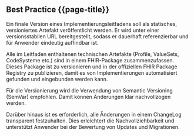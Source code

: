 ## Best Practice {{page-title}}

Ein finale Version eines Implementierungsleitfadens soll als statisches, versioniertes Artefakt veröffentlicht werden. Er wird unter einer versionsstabilen URL bereitgestellt, sodass er dauerhaft referenzierbar und für Anwender eindeutig auffindbar ist.

Alle im Leitfaden enthaltenen technischen Artefakte (Profile, ValueSets, CodeSysteme etc.) sind in einem FHIR-Package zusammenzufassen. Dieses Package ist zu versionieren und in der offiziellen FHIR Package Registry zu publizieren, damit es von Implementierungen automatisiert gefunden und eingebunden werden kann.

Für die Versionierung wird die Verwendung von Semantic Versioning (SemVar) empfohlen. Damit können Änderungen klar nachvollzogen werden.

Darüber hinaus ist es erforderlich, alle Änderungen in einem ChangeLog transparent festzuhalten. Dies erleichtert die Nachvollziehbarkeit und unterstützt Anwender bei der Bewertung von Updates und Migrationen.